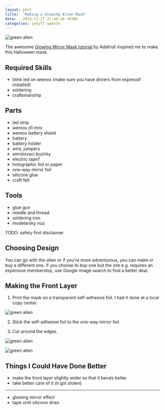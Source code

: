```yaml
---
layout: post
title:  "Making a Glowing Alien Mask"
date:   2018-11-27 21:46:18 +0100
categories: jekyll update
---
```


![green alien](/assets/alien_green3.gif)

The awesome [Glowing Mirror Mask tutorial](https://learn.adafruit.com/glowing-mirror-mask/introduction) by Adafruit inspired me to make this Halloween mask.

## Required Skills

- blink led on wemos (make sure you have drivers from espressif installed)
- soldering
- craftsmanship

## Parts

- led strip
- wemos d1 mini
- wemos battery shield
- battery
- battery holder
- wire, jumpers
- smrstovaci buzirky
- electric tape?
- holographic foil or paper
- one-way mirror foil
- silicone glue
- craft felt

## Tools

- glue gun
- needle and thread
- soldering iron
- modelarsky nuz

TODO: safety first disclaimer

## Choosing Design

You can go with the alien or if you're more adventurous, you can make or buy a different one. If you choose to buy one but the site e.g. requires an expensive membership, use Google image search to find a better deal.

## Making the Front Layer

1. Print the mask on a transparent self-adhesive foil. I had it done at a local copy center.

![green alien](/assets/alien_foil.jpeg)

2. Stick the self-adhesive foil to the one-way mirror foil.

3. Cut around the edges.

![green alien](/assets/alien_foil_cut.jpeg)


![green alien](/assets/alien_green.gif)

## Things I Could Have Done Better

- make the front layer slightly wider so that it bends better
- take better care of it (it got stolen)

----------
- glowing mirror effect
- tape until silicone dries
